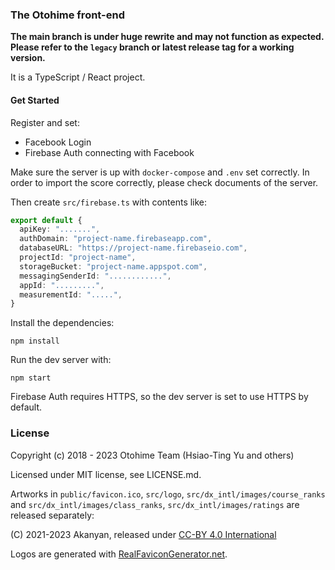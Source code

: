 ### The Otohime front-end

<strong>The main branch is under huge rewrite and may not function as expected. Please refer to the `legacy` branch or latest release tag for a working version.</strong>

It is a TypeScript / React project.

#### Get Started

Register and set:

- Facebook Login
- Firebase Auth connecting with Facebook

Make sure the server is up with `docker-compose` and `.env` set correctly.
In order to import the score correctly, please check documents of the server.

Then create `src/firebase.ts` with contents like:

```ts
export default {
  apiKey: ".......",
  authDomain: "project-name.firebaseapp.com",
  databaseURL: "https://project-name.firebaseio.com",
  projectId: "project-name",
  storageBucket: "project-name.appspot.com",
  messagingSenderId: "............",
  appId: ".........",
  measurementId: ".....",
}
```

Install the dependencies:

```
npm install
```

Run the dev server with:

```
npm start
```

Firebase Auth requires HTTPS, so the dev server is set to use HTTPS by default.

### License

Copyright (c) 2018 - 2023 Otohime Team (Hsiao-Ting Yu and others)

Licensed under MIT license, see LICENSE.md.

Artworks in `public/favicon.ico`, `src/logo`, `src/dx_intl/images/course_ranks` and `src/dx_intl/images/class_ranks`, `src/dx_intl/images/ratings` are released separately:

(C) 2021-2023 Akanyan, released under [CC-BY 4.0 International](https://creativecommons.org/licenses/by/4.0/)

Logos are generated with [RealFaviconGenerator.net](https://realfavicongenerator.net/).
